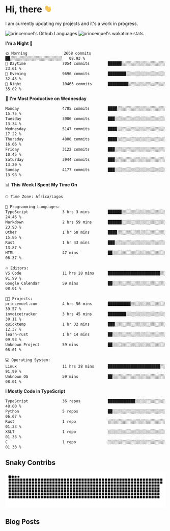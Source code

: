 # Hi, there <img src='/assets/wave.gif' alt='Just saying hello' width='24' height='24' />

<!--
**princemuel/princemuel** is a ✨ _special_ ✨ repository because its `README.md` (this file) appears on your GitHub profile.

Here are some ideas to get you started:

- 🔭 I’m currently working on ...
- 🌱 I’m currently learning ...
- 👯 I’m looking to collaborate on ...
- 🤔 I’m looking for help with ...
- 💬 Ask me about ...
- 📫 How to reach me: ...
- 😄 Pronouns: ...
- ⚡ Fun fact: ...
-->

I am currently updating my projects and it's a work in progress.

![princemuel's Github Languages](https://github-readme-stats.vercel.app/api/top-langs/?username=princemuel&text_color=586069&layout=compact&hide_border=true&title_color=0366d6&count_private=true&include_all_commits=true&theme=tokyonight&show_icons=true)
![princemuel's wakatime stats](https://github-readme-stats.vercel.app/api/wakatime?username=princemuel&text_color=586069&layout=compact&hide_border=true&title_color=0366d6&count_private=true&include_all_commits=true&theme=tokyonight&show_icons=true)

<!--START_SECTION:waka-->
**I'm a Night 🦉** 

```text
🌞 Morning                2668 commits        ██░░░░░░░░░░░░░░░░░░░░░░░   08.93 % 
🌆 Daytime                7054 commits        ██████░░░░░░░░░░░░░░░░░░░   23.61 % 
🌃 Evening                9696 commits        ████████░░░░░░░░░░░░░░░░░   32.45 % 
🌙 Night                  10463 commits       █████████░░░░░░░░░░░░░░░░   35.02 % 
```
📅 **I'm Most Productive on Wednesday** 

```text
Monday                   4705 commits        ████░░░░░░░░░░░░░░░░░░░░░   15.75 % 
Tuesday                  3986 commits        ███░░░░░░░░░░░░░░░░░░░░░░   13.34 % 
Wednesday                5147 commits        ████░░░░░░░░░░░░░░░░░░░░░   17.22 % 
Thursday                 4800 commits        ████░░░░░░░░░░░░░░░░░░░░░   16.06 % 
Friday                   3122 commits        ███░░░░░░░░░░░░░░░░░░░░░░   10.45 % 
Saturday                 3944 commits        ███░░░░░░░░░░░░░░░░░░░░░░   13.20 % 
Sunday                   4177 commits        ███░░░░░░░░░░░░░░░░░░░░░░   13.98 % 
```


📊 **This Week I Spent My Time On** 

```text
🕑︎ Time Zone: Africa/Lagos

💬 Programming Languages: 
TypeScript               3 hrs 3 mins        ██████░░░░░░░░░░░░░░░░░░░   24.46 % 
Markdown                 2 hrs 59 mins       ██████░░░░░░░░░░░░░░░░░░░   23.93 % 
Other                    1 hr 58 mins        ████░░░░░░░░░░░░░░░░░░░░░   15.86 % 
Rust                     1 hr 43 mins        ███░░░░░░░░░░░░░░░░░░░░░░   13.87 % 
HTML                     47 mins             ██░░░░░░░░░░░░░░░░░░░░░░░   06.37 % 

🔥 Editors: 
VS Code                  11 hrs 28 mins      ███████████████████████░░   91.99 % 
Google Calendar          59 mins             ██░░░░░░░░░░░░░░░░░░░░░░░   08.01 % 

🐱‍💻 Projects: 
princemuel.com           4 hrs 56 mins       ██████████░░░░░░░░░░░░░░░   39.57 % 
invoicetracker           3 hrs 45 mins       ████████░░░░░░░░░░░░░░░░░   30.11 % 
quicktemp                1 hr 32 mins        ███░░░░░░░░░░░░░░░░░░░░░░   12.37 % 
learn-rust               1 hr 14 mins        ██░░░░░░░░░░░░░░░░░░░░░░░   09.93 % 
Unknown Project          59 mins             ██░░░░░░░░░░░░░░░░░░░░░░░   08.01 % 

💻 Operating System: 
Linux                    11 hrs 28 mins      ███████████████████████░░   91.99 % 
Unknown OS               59 mins             ██░░░░░░░░░░░░░░░░░░░░░░░   08.01 % 
```

**I Mostly Code in TypeScript** 

```text
TypeScript               36 repos            ████████████░░░░░░░░░░░░░   48.00 % 
Python                   5 repos             ██░░░░░░░░░░░░░░░░░░░░░░░   06.67 % 
Rust                     1 repo              ░░░░░░░░░░░░░░░░░░░░░░░░░   01.33 % 
XSLT                     1 repo              ░░░░░░░░░░░░░░░░░░░░░░░░░   01.33 % 
C                        1 repo              ░░░░░░░░░░░░░░░░░░░░░░░░░   01.33 % 
```




<!--END_SECTION:waka-->

## Snaky Contribs

<img src='/assets/github-snake-dark.svg' alt='Snaky Contributions' />

## Blog Posts

<!-- BLOG-POST-LIST:START -->
<!-- BLOG-POST-LIST:END -->
